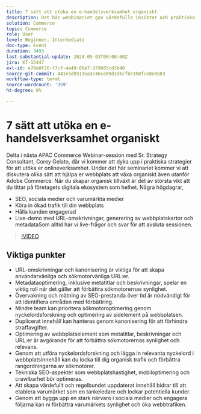 ```yaml
---
title: 7 sätt att utöka en e-handelsverksamhet organiskt
description: Det här webbinariet gav värdefulla insikter och praktiska tips om hur man kan utveckla ett e-handelsföretag organiskt genom SEO-strategier. Strategierna omfattade olika aspekter såsom webbplatsoptimering, nyckelordsforskning, förbättringar av den tekniska SEO-funktionen, innehållsskapande, närvaro i sociala medier, kundnöjdhet och diversifierade marknadsföringskanaler. Deltagarna introducerades till inbyggda funktioner inom Adobe Commerce och uppmuntras att gå med i det kommande Adobe Summit för ytterligare utbildningsmöjligheter. På det hela taget betonade webbinariet vikten av en enhetlig insats och anpassningsbarhet för att lyckas på lång sikt i e-handelsindustrin.
solution: Commerce
topic: Commerce
role: User
level: Beginner, Intermediate
doc-type: Event
duration: 3493
last-substantial-update: 2024-05-03T00:00:00Z
jira: KT-15447
exl-id: e70e0f26-f7cf-4e49-86e7-379685cd3b40
source-git-commit: 441e5d9313ea3c46ce09d1d6cfbe358fce8e0b83
workflow-type: tm+mt
source-wordcount: '359'
ht-degree: 0%

---
```


# 7 sätt att utöka en e-handelsverksamhet organiskt

Delta i nästa APAC Commerce Webinar-session med Sr. Strategy Consultant, Corey Gelato, där vi kommer att dyka upp i praktiska strategier för att utöka er onlineverksamhet. Under det här seminariet kommer vi att diskutera olika sätt att hjälpa er webbplats att växa organiskt även utanför Adobe Commerce. När du skapar organisk tillväxt är det av största vikt att du tittar på företagets digitala ekosystem som helhet. Några högdagrar,

* SEO, sociala medier och varumärkta medier
* Köra in ökad trafik till din webbplats
* Hålla kunden engagerad
* Live-demo med URL-omskrivningar, generering av webbplatskartor och metadataSom alltid har vi live-frågor och svar för att avsluta sessionen.

>[!VIDEO](https://video.tv.adobe.com/v/3428817/?learn=on)

## Viktiga punkter

* URL-omskrivningar och kanonisering är viktiga för att skapa användarvänliga och sökmotorvänliga URL:er.
* Metadataoptimering, inklusive metatitlar och beskrivningar, spelar en viktig roll när det gäller att förbättra sökmotorernas synlighet.
* Övervakning och mätning av SEO-prestanda över tid är nödvändigt för att identifiera områden med förbättring.
* Mindre team kan prioritera sökmotoroptimering genom nyckelordsforskning och optimering av sidelement på webbplatsen.
* Duplicerat innehåll kan hanteras genom kanonisering för att förhindra straffavgifter.
* Optimering av webbplatselement som metatitlar, beskrivningar och URL:er är avgörande för att förbättra sökmotorernas synlighet och relevans.
* Genom att utföra nyckelordsforskning och lägga in relevanta nyckelord i webbplatsinnehåll kan du locka till dig organisk trafik och förbättra rangordningarna av sökmotorer.
* Tekniska SEO-aspekter som webbplatshastighet, mobiloptimering och crawlbarhet bör optimeras.
* Att skapa värdefullt och regelbundet uppdaterat innehåll bidrar till att etablera varumärket som en tankeledare och lockar potentiella kunder.
* Genom att bygga upp en stark närvaro i sociala medier och engagera följarna kan ni förbättra varumärkets synlighet och öka webbtrafiken.

